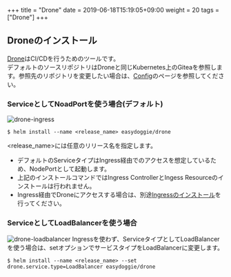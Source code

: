 +++
title = "Drone"
date =  2019-06-18T15:19:05+09:00
weight = 20
tags = ["Drone"]
+++

## Droneのインストール
[Drone](https://drone.io/)はCI/CDを行うためのツールです。  
デフォルトのソースリポジトリはDroneと同じKubernetes上のGiteaを参照します。参照先のリポジトリを変更したい場合は、[Config](../config)のページを参照してください。

### ServiceとしてNoadPortを使う場合(デフォルト)
![drone-ingress](../../img/drone-ingress.png)
```text
$ helm install --name <release_name> easydoggie/drone
```
\<release_name\>には任意のリリース名を指定します。

* デフォルトのServiceタイプはIngress経由でのアクセスを想定しているため、NodePortとして起動します。
* 上記のインストールコマンドではIngress ControllerとIngess Resourceのインストールは行われません。
* Ingress経由でDroneにアクセスする場合は、別途[Ingressのインストール](nginx-ingress)を行ってください。

### ServiceとしてLoadBalancerを使う場合
![drone-loadbalancer](../../img/drone-loadbalancer.png)
Ingressを使わず、ServiceタイプとしてLoadBalancerを使う場合は、setオプションでサービスタイプをLoadBalancerに変更します。
```text
$ helm install --name <release_name> --set drone.service.type=LoadBalancer easydoggie/drone
```